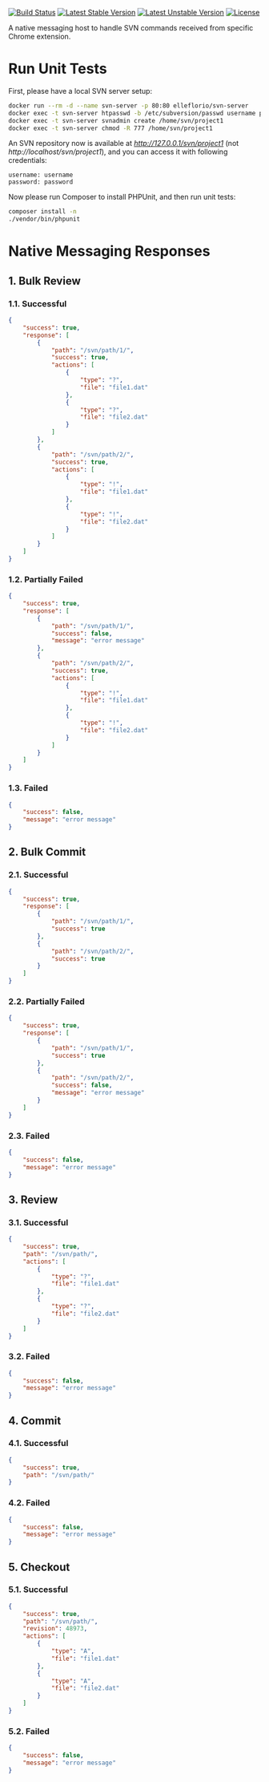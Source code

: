 [![Build Status](https://travis-ci.org/Crowdstar/svn-agent-host.svg?branch=master)](https://travis-ci.org/Crowdstar/svn-agent-host)
[![Latest Stable Version](https://poser.pugx.org/Crowdstar/svn-agent-host/v/stable.svg)](https://packagist.org/packages/crowdstar/svn-agent-host)
[![Latest Unstable Version](https://poser.pugx.org/Crowdstar/svn-agent-host/v/unstable.svg)](https://packagist.org/packages/crowdstar/svn-agent-host)
[![License](https://poser.pugx.org/Crowdstar/svn-agent-host/license.svg)](https://packagist.org/packages/crowdstar/svn-agent-host)

A native messaging host to handle SVN commands received from specific Chrome extension.

# Run Unit Tests

First, please have a local SVN server setup:

```bash
docker run --rm -d --name svn-server -p 80:80 elleflorio/svn-server
docker exec -t svn-server htpasswd -b /etc/subversion/passwd username password
docker exec -t svn-server svnadmin create /home/svn/project1
docker exec -t svn-server chmod -R 777 /home/svn/project1
```

An SVN repository now is available at _http://127.0.0.1/svn/project1_ (not _http://localhost/svn/project1_), and you can
access it with following credentials:

```text
username: username
password: password
```

Now please run Composer to install PHPUnit, and then run unit tests:

```bash
composer install -n
./vendor/bin/phpunit
```

# Native Messaging Responses

## 1. Bulk Review

### 1.1. Successful

```json
{
    "success": true,
    "response": [
        {
            "path": "/svn/path/1/",
            "success": true,
            "actions": [
                {
                    "type": "?",
                    "file": "file1.dat"
                },
                {
                    "type": "?",
                    "file": "file2.dat"
                }
            ]
        },
        {
            "path": "/svn/path/2/",
            "success": true,
            "actions": [
                {
                    "type": "!",
                    "file": "file1.dat"
                },
                {
                    "type": "!",
                    "file": "file2.dat"
                }
            ]
        }
    ]
}
```

### 1.2. Partially Failed

```json
{
    "success": true,
    "response": [
        {
            "path": "/svn/path/1/",
            "success": false,
            "message": "error message"
        },
        {
            "path": "/svn/path/2/",
            "success": true,
            "actions": [
                {
                    "type": "!",
                    "file": "file1.dat"
                },
                {
                    "type": "!",
                    "file": "file2.dat"
                }
            ]
        }
    ]
}
```

### 1.3. Failed

```json
{
    "success": false,
    "message": "error message"
}
```

## 2. Bulk Commit

### 2.1. Successful

```json
{
    "success": true,
    "response": [
        {
            "path": "/svn/path/1/",
            "success": true
        },
        {
            "path": "/svn/path/2/",
            "success": true
        }
    ]
}
```

### 2.2. Partially Failed

```json
{
    "success": true,
    "response": [
        {
            "path": "/svn/path/1/",
            "success": true
        },
        {
            "path": "/svn/path/2/",
            "success": false,
            "message": "error message"
        }
    ]
}
```

### 2.3. Failed

```json
{
    "success": false,
    "message": "error message"
}
```

## 3. Review

### 3.1. Successful

```json
{
    "success": true,
    "path": "/svn/path/",
    "actions": [
        {
            "type": "?",
            "file": "file1.dat"
        },
        {
            "type": "?",
            "file": "file2.dat"
        }
    ]
}
```

### 3.2. Failed

```json
{
    "success": false,
    "message": "error message"
}
```

## 4. Commit

### 4.1. Successful

```json
{
    "success": true,
    "path": "/svn/path/"
}
```

### 4.2. Failed

```json
{
    "success": false,
    "message": "error message"
}
```
## 5. Checkout

### 5.1. Successful

```json
{
    "success": true,
    "path": "/svn/path/",
    "revision": 48973,
    "actions": [
        {
            "type": "A",
            "file": "file1.dat"
        },
        {
            "type": "A",
            "file": "file2.dat"
        }
    ]
}
```

### 5.2. Failed

```json
{
    "success": false,
    "message": "error message"
}
```
